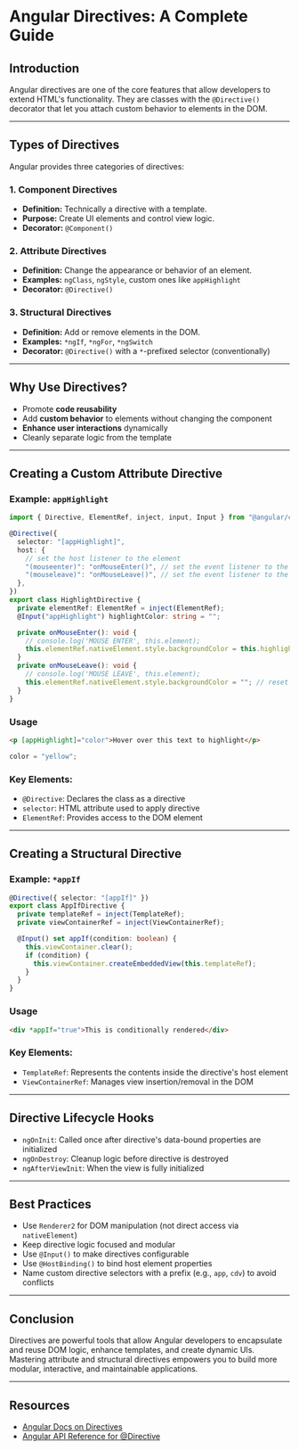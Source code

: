 # Angular Directives: A Complete Guide

## Introduction

Angular directives are one of the core features that allow developers to extend HTML's functionality. They are classes with the `@Directive()` decorator that let you attach custom behavior to elements in the DOM.

---

## Types of Directives

Angular provides three categories of directives:

### 1. Component Directives

- **Definition:** Technically a directive with a template.
- **Purpose:** Create UI elements and control view logic.
- **Decorator:** `@Component()`

### 2. Attribute Directives

- **Definition:** Change the appearance or behavior of an element.
- **Examples:** `ngClass`, `ngStyle`, custom ones like `appHighlight`
- **Decorator:** `@Directive()`

### 3. Structural Directives

- **Definition:** Add or remove elements in the DOM.
- **Examples:** `*ngIf`, `*ngFor`, `*ngSwitch`
- **Decorator:** `@Directive()` with a `*`-prefixed selector (conventionally)

---

## Why Use Directives?

- Promote **code reusability**
- Add **custom behavior** to elements without changing the component
- **Enhance user interactions** dynamically
- Cleanly separate logic from the template

---

## Creating a Custom Attribute Directive

### Example: `appHighlight`

```ts
import { Directive, ElementRef, inject, input, Input } from "@angular/core";

@Directive({
  selector: "[appHighlight]",
  host: {
    // set the host listener to the element
    "(mouseenter)": "onMouseEnter()", // set the event listener to the element
    "(mouseleave)": "onMouseLeave()", // set the event listener to the element
  },
})
export class HighlightDirective {
  private elementRef: ElementRef = inject(ElementRef);
  @Input("appHighlight") highlightColor: string = "";

  private onMouseEnter(): void {
    // console.log('MOUSE ENTER', this.element);
    this.elementRef.nativeElement.style.backgroundColor = this.highlightColor || "lightgray"; // set the background color to the element
  }
  private onMouseLeave(): void {
    // console.log('MOUSE LEAVE', this.element);
    this.elementRef.nativeElement.style.backgroundColor = ""; // reset the background color to the element
  }
}
```

### Usage

```html
<p [appHighlight]="color">Hover over this text to highlight</p>
```

```ts
color = "yellow";
```

### Key Elements:

- `@Directive`: Declares the class as a directive
- `selector`: HTML attribute used to apply directive
- `ElementRef`: Provides access to the DOM element

---

## Creating a Structural Directive

### Example: `*appIf`

```ts
@Directive({ selector: "[appIf]" })
export class AppIfDirective {
  private templateRef = inject(TemplateRef);
  private viewContainerRef = inject(ViewContainerRef);

  @Input() set appIf(condition: boolean) {
    this.viewContainer.clear();
    if (condition) {
      this.viewContainer.createEmbeddedView(this.templateRef);
    }
  }
}
```

### Usage

```html
<div *appIf="true">This is conditionally rendered</div>
```

### Key Elements:

- `TemplateRef`: Represents the contents inside the directive's host element
- `ViewContainerRef`: Manages view insertion/removal in the DOM

---

## Directive Lifecycle Hooks

- `ngOnInit`: Called once after directive's data-bound properties are initialized
- `ngOnDestroy`: Cleanup logic before directive is destroyed
- `ngAfterViewInit`: When the view is fully initialized

---

## Best Practices

- Use `Renderer2` for DOM manipulation (not direct access via `nativeElement`)
- Keep directive logic focused and modular
- Use `@Input()` to make directives configurable
- Use `@HostBinding()` to bind host element properties
- Name custom directive selectors with a prefix (e.g., `app`, `cdv`) to avoid conflicts

---

## Conclusion

Directives are powerful tools that allow Angular developers to encapsulate and reuse DOM logic, enhance templates, and create dynamic UIs. Mastering attribute and structural directives empowers you to build more modular, interactive, and maintainable applications.

---

## Resources

- [Angular Docs on Directives](https://angular.dev/guide/directives)
- [Angular API Reference for @Directive](https://angular.dev/api/core/Directive)
